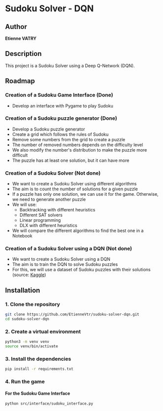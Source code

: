 # Sudoku Solver - DQN

## Author

**Etienne VATRY**

## Description

This project is a Sudoku Solver using a Deep Q-Network (DQN).

## Roadmap

### Creation of a Sudoku Game Interface (Done)
- Develop an interface with Pygame to play Sudoku

### Creation of a Sudoku puzzle generator (Done)
- Develop a Sudoku puzzle generator
- Create a grid which follows the rules of Sudoku
- Remove some numbers from the grid to create a puzzle
- The number of removed numbers depends on the difficulty level
- We also modify the number's distribution to make the puzzle more difficult
- The puzzle has at least one solution, but it can have more

### Creation of a Sudoku Solver (Not done)
- We want to create a Sudoku Solver using different algorithms
- The aim is to count the number of solutions for a given puzzle
- If a puzzle has only one solution, we can use it for the game. Otherwise, we need to generate another puzzle
- We will use:
  - Backtracking with different heuristics
  - Different SAT solvers
  - Linear programming
  - DLX with different heuristics
- We will compare the different algorithms to find the best one in a Notebook

### Creation of a Sudoku Solver using a DQN (Not done)
- We want to create a Sudoku Solver using a DQN
- The aim is to train the DQN to solve Sudoku puzzles
- For this, we will use a dataset of Sudoku puzzles with their solutions (source: [Kaggle](https://www.kaggle.com/code/rohanrao/peter-norvig-s-sudoku-solver/input))

## Installation

### 1. Clone the repository

```bash
git clone https://github.com/EtienneVtr/sudoku-solver-dqn.git
cd sudoku-solver-dqn
```

### 2. Create a virtual environment

```bash
python3 -m venv venv
source venv/bin/activate
```

### 3. Install the dependencies

```bash
pip install -r requirements.txt
```

### 4. Run the game

#### For the Sudoku Game Interface

```bash
python src/interface/sudoku_interface.py
```
